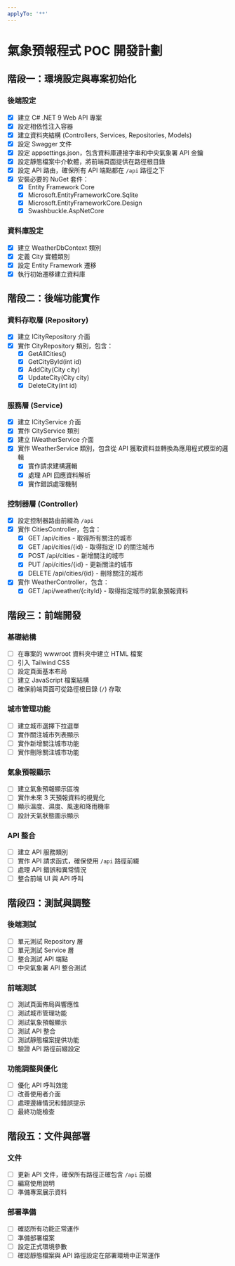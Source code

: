 ```yaml
---
applyTo: '**'
---
```


# 氣象預報程式 POC 開發計劃

## 階段一：環境設定與專案初始化

### 後端設定

- [x] 建立 C# .NET 9 Web API 專案
- [x] 設定相依性注入容器
- [x] 建立資料夾結構 (Controllers, Services, Repositories, Models)
- [x] 設定 Swagger 文件
- [x] 設定 appsettings.json，包含資料庫連接字串和中央氣象署 API 金鑰
- [x] 設定靜態檔案中介軟體，將前端頁面提供在路徑根目錄
- [x] 設定 API 路由，確保所有 API 端點都在 `/api` 路徑之下
- [x] 安裝必要的 NuGet 套件：
  - [x] Entity Framework Core
  - [x] Microsoft.EntityFrameworkCore.Sqlite
  - [x] Microsoft.EntityFrameworkCore.Design
  - [x] Swashbuckle.AspNetCore

### 資料庫設定

- [x] 建立 WeatherDbContext 類別
- [x] 定義 City 實體類別
- [x] 設定 Entity Framework 遷移
- [x] 執行初始遷移建立資料庫

## 階段二：後端功能實作

### 資料存取層 (Repository)

- [x] 建立 ICityRepository 介面
- [x] 實作 CityRepository 類別，包含：
  - [x] GetAllCities()
  - [x] GetCityById(int id)
  - [x] AddCity(City city)
  - [x] UpdateCity(City city)
  - [x] DeleteCity(int id)

### 服務層 (Service)

- [x] 建立 ICityService 介面
- [x] 實作 CityService 類別
- [x] 建立 IWeatherService 介面
- [x] 實作 WeatherService 類別，包含從 API 獲取資料並轉換為應用程式模型的邏輯
  - [x] 實作請求建構邏輯
  - [x] 處理 API 回應資料解析
  - [x] 實作錯誤處理機制

### 控制器層 (Controller)

- [x] 設定控制器路由前綴為 `/api`
- [x] 實作 CitiesController，包含：
  - [x] GET /api/cities - 取得所有關注的城市
  - [x] GET /api/cities/{id} - 取得指定 ID 的關注城市
  - [x] POST /api/cities - 新增關注的城市
  - [x] PUT /api/cities/{id} - 更新關注的城市
  - [x] DELETE /api/cities/{id} - 刪除關注的城市
- [x] 實作 WeatherController，包含：
  - [x] GET /api/weather/{cityId} - 取得指定城市的氣象預報資料

## 階段三：前端開發

### 基礎結構

- [ ] 在專案的 wwwroot 資料夾中建立 HTML 檔案
- [ ] 引入 Tailwind CSS
- [ ] 設定頁面基本布局
- [ ] 建立 JavaScript 檔案結構
- [ ] 確保前端頁面可從路徑根目錄 (`/`) 存取

### 城市管理功能

- [ ] 建立城市選擇下拉選單
- [ ] 實作關注城市列表顯示
- [ ] 實作新增關注城市功能
- [ ] 實作刪除關注城市功能

### 氣象預報顯示

- [ ] 建立氣象預報顯示區塊
- [ ] 實作未來 3 天預報資料的視覺化
- [ ] 顯示溫度、濕度、風速和降雨機率
- [ ] 設計天氣狀態圖示顯示

### API 整合

- [ ] 建立 API 服務類別
- [ ] 實作 API 請求函式，確保使用 `/api` 路徑前綴
- [ ] 處理 API 錯誤和異常情況
- [ ] 整合前端 UI 與 API 呼叫

## 階段四：測試與調整

### 後端測試

- [ ] 單元測試 Repository 層
- [ ] 單元測試 Service 層
- [ ] 整合測試 API 端點
- [ ] 中央氣象署 API 整合測試

### 前端測試

- [ ] 測試頁面佈局與響應性
- [ ] 測試城市管理功能
- [ ] 測試氣象預報顯示
- [ ] 測試 API 整合
- [ ] 測試靜態檔案提供功能
- [ ] 驗證 API 路徑前綴設定

### 功能調整與優化

- [ ] 優化 API 呼叫效能
- [ ] 改善使用者介面
- [ ] 處理邊緣情況和錯誤提示
- [ ] 最終功能檢查

## 階段五：文件與部署

### 文件

- [ ] 更新 API 文件，確保所有路徑正確包含 `/api` 前綴
- [ ] 編寫使用說明
- [ ] 準備專案展示資料

### 部署準備

- [ ] 確認所有功能正常運作
- [ ] 準備部署檔案
- [ ] 設定正式環境參數
- [ ] 確認靜態檔案與 API 路徑設定在部署環境中正常運作

